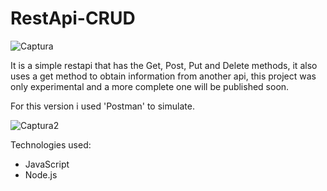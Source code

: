 # RestApi-CRUD

![Captura](https://github.com/Aldo1609/RestApi-CRUD/assets/60208224/e51b3e4a-227f-4ec5-8a07-faf967cd63a1)

It is a simple restapi that has the Get, Post, Put and Delete methods, 
it also uses a get method to obtain information from another api, this project was only experimental and a more complete one will be published soon.

For this version i used 'Postman' to simulate.

![Captura2](https://github.com/Aldo1609/RestApi-CRUD/assets/60208224/fda2e12d-7fcd-484e-9ec6-de86d6173def)

Technologies used:
- JavaScript
- Node.js
